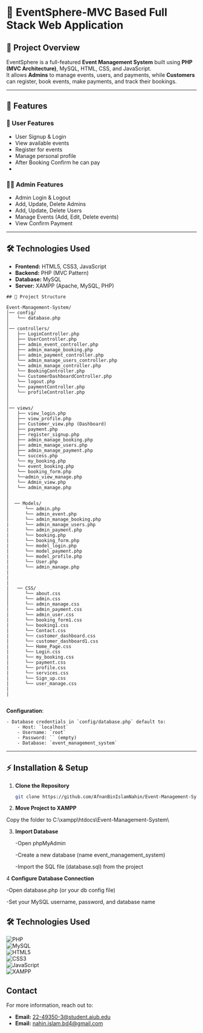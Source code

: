 # 🎊 EventSphere-MVC Based Full Stack Web Application

## 📌 Project Overview  
EventSphere is a full-featured **Event Management System** built using **PHP (MVC Architecture)**, MySQL, HTML, CSS, and JavaScript.  
It allows **Admins** to manage events, users, and payments, while **Customers** can register, book events, make payments, and track their bookings.

---

## 🚀 Features  

### 🔑 User Features  
- User Signup & Login  
- View available events  
- Register for events  
- Manage personal profile  
- After Booking Confirm he can pay
- 
### 👨‍💼 Admin Features  
- Admin Login & Logout  
- Add, Update, Delete Admins
-  Add, Update, Delete Users 
- Manage Events (Add, Edit, Delete events)  
- View Confirm Payment  

---

## 🛠️ Technologies Used  
- **Frontend:** HTML5, CSS3, JavaScript  
- **Backend:** PHP (MVC Pattern)  
- **Database:** MySQL  
- **Server:** XAMPP (Apache, MySQL, PHP)  


```
## 📂 Project Structure  

Event-Management-System/
│── config/
│   └── database.php
│
│── controllers/
│   ├── LoginController.php
│   ├── UserController.php
│   ├── admin_event_controller.php
│   ├── admin_manage_booking.php
│   ├── admin_payment_controller.php
│   └── admin_manage_users_controller.php
│   └── admin_manage_controller.php
│   └── BookingController.php
│   └── CustomerDashboardController.php
│   └── logout.php
│   └── paymentController.php
│   └── profileController.php
│   
│
│── views/
│   ├── view_login.php
│   ├── view_profile.php
│   ├── Customer_view.php (Dashboard)
│   ├── payment.php
│   ├── register_signup.php
│   ├── admin_manage_booking.php
│   ├── admin_manage_users.php
│   ├── admin_manage_payment.php
│   └── success.php
│   └── my_booking.php
│   └── event_booking.php
│   └── booking_form.php
│   └──admin_view_manage.php
│   └── Admin_view.php
│   └── admin_manage.php 
│     
│    
│  ── Models/     
│      └── admin.php 
│      └── admin_event.php     
│      └── admin_manage_booking.php 
|      └── admin_manage_users.php 
|      └── admin_payment.php 
|      └── booking.php 
|      └── booking_form.php
|      └── model_login.php
|      └── model_payment.php
|      └── model_profile.php
|      └── User.php
|      └── admin_manage.php 
|
|
|
|   ── CSS/     
│      └── about.css
│      └── admin.css    
│      └── admin_manage.css 
|      └── admin_payment.css
|      └── admin_user.css
|      └── booking_form1.css
|      └── booking1.css
|      └── Contact.css
|      └── customer_dashboard.css
|      └── customer_dashboard1.css
|      └── Home_Page.css
|      └── Login.css
|      └── my_booking.css
|      └── payment.css
|      └── profile.css
|      └── services.css
|      └── Sign_up.css
|      └── user_manage.css
|
|


```
 **Configuration**:

    - Database credentials in `config/database.php` default to:
        - Host: `localhost`
        - Username: `root`
        - Password: `` (empty)
        - Database: `event_management_system`


        
---

## ⚡ Installation & Setup  

1. **Clone the Repository**  
   ```bash
   git clone https://github.com/AfnanBinIslamNahin/Event-Management-System.git

2. **Move Project to XAMPP**

Copy the folder to C:\xampp\htdocs\Event-Management-System\

3. **Import Database**

    -Open phpMyAdmin

    -Create a new database (name event_management_system)

    -Import the SQL file (database.sql) from the project

4 **Configure Database Connection**

   -Open database.php (or your db config file)

   -Set your MySQL username, password, and database name


  ## 🛠️ Technologies Used  
![PHP](https://img.shields.io/badge/PHP-777BB4?style=for-the-badge&logo=php&logoColor=white)  
![MySQL](https://img.shields.io/badge/MySQL-005C84?style=for-the-badge&logo=mysql&logoColor=white)  
![HTML5](https://img.shields.io/badge/HTML5-E34F26?style=for-the-badge&logo=html5&logoColor=white)  
![CSS3](https://img.shields.io/badge/CSS3-1572B6?style=for-the-badge&logo=css3&logoColor=white)  
![JavaScript](https://img.shields.io/badge/JavaScript-F7DF1E?style=for-the-badge&logo=javascript&logoColor=black)  
![XAMPP](https://img.shields.io/badge/XAMPP-FB7A24?style=for-the-badge&logo=xampp&logoColor=white)  


## Contact

For more information, reach out to:

- **Email:** [ 22-49350-3@student.aiub.edu](mailto:22-49350-3@student.aiub.edu)
- **Email:** [nahin.islam.bd4@gmail.com](mailto:nahin.islam.bd4@gmail.com)

